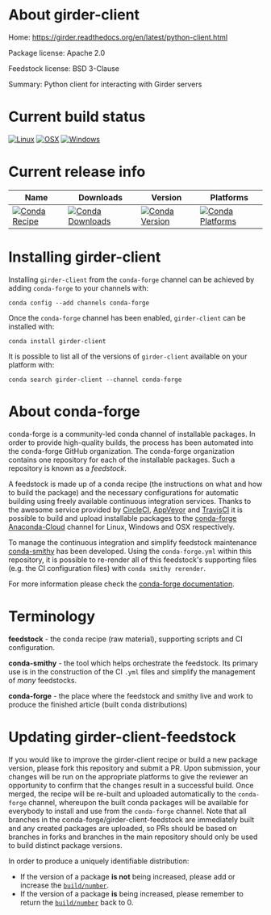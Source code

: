 About girder-client
===================

Home: https://girder.readthedocs.org/en/latest/python-client.html

Package license: Apache 2.0

Feedstock license: BSD 3-Clause

Summary: Python client for interacting with Girder servers



Current build status
====================

[![Linux](https://img.shields.io/circleci/project/github/conda-forge/girder-client-feedstock/master.svg?label=Linux)](https://circleci.com/gh/conda-forge/girder-client-feedstock)
[![OSX](https://img.shields.io/travis/conda-forge/girder-client-feedstock/master.svg?label=macOS)](https://travis-ci.org/conda-forge/girder-client-feedstock)
[![Windows](https://img.shields.io/appveyor/ci/conda-forge/girder-client-feedstock/master.svg?label=Windows)](https://ci.appveyor.com/project/conda-forge/girder-client-feedstock/branch/master)

Current release info
====================

| Name | Downloads | Version | Platforms |
| --- | --- | --- | --- |
| [![Conda Recipe](https://img.shields.io/badge/recipe-girder--client-green.svg)](https://anaconda.org/conda-forge/girder-client) | [![Conda Downloads](https://img.shields.io/conda/dn/conda-forge/girder-client.svg)](https://anaconda.org/conda-forge/girder-client) | [![Conda Version](https://img.shields.io/conda/vn/conda-forge/girder-client.svg)](https://anaconda.org/conda-forge/girder-client) | [![Conda Platforms](https://img.shields.io/conda/pn/conda-forge/girder-client.svg)](https://anaconda.org/conda-forge/girder-client) |

Installing girder-client
========================

Installing `girder-client` from the `conda-forge` channel can be achieved by adding `conda-forge` to your channels with:

```
conda config --add channels conda-forge
```

Once the `conda-forge` channel has been enabled, `girder-client` can be installed with:

```
conda install girder-client
```

It is possible to list all of the versions of `girder-client` available on your platform with:

```
conda search girder-client --channel conda-forge
```


About conda-forge
=================

conda-forge is a community-led conda channel of installable packages.
In order to provide high-quality builds, the process has been automated into the
conda-forge GitHub organization. The conda-forge organization contains one repository
for each of the installable packages. Such a repository is known as a *feedstock*.

A feedstock is made up of a conda recipe (the instructions on what and how to build
the package) and the necessary configurations for automatic building using freely
available continuous integration services. Thanks to the awesome service provided by
[CircleCI](https://circleci.com/), [AppVeyor](http://www.appveyor.com/)
and [TravisCI](https://travis-ci.org/) it is possible to build and upload installable
packages to the [conda-forge](https://anaconda.org/conda-forge)
[Anaconda-Cloud](http://docs.anaconda.org/) channel for Linux, Windows and OSX respectively.

To manage the continuous integration and simplify feedstock maintenance
[conda-smithy](http://github.com/conda-forge/conda-smithy) has been developed.
Using the ``conda-forge.yml`` within this repository, it is possible to re-render all of
this feedstock's supporting files (e.g. the CI configuration files) with ``conda smithy rerender``.

For more information please check the [conda-forge documentation](https://conda-forge.org/docs/).

Terminology
===========

**feedstock** - the conda recipe (raw material), supporting scripts and CI configuration.

**conda-smithy** - the tool which helps orchestrate the feedstock.
                   Its primary use is in the construction of the CI ``.yml`` files
                   and simplify the management of *many* feedstocks.

**conda-forge** - the place where the feedstock and smithy live and work to
                  produce the finished article (built conda distributions)


Updating girder-client-feedstock
================================

If you would like to improve the girder-client recipe or build a new
package version, please fork this repository and submit a PR. Upon submission,
your changes will be run on the appropriate platforms to give the reviewer an
opportunity to confirm that the changes result in a successful build. Once
merged, the recipe will be re-built and uploaded automatically to the
`conda-forge` channel, whereupon the built conda packages will be available for
everybody to install and use from the `conda-forge` channel.
Note that all branches in the conda-forge/girder-client-feedstock are
immediately built and any created packages are uploaded, so PRs should be based
on branches in forks and branches in the main repository should only be used to
build distinct package versions.

In order to produce a uniquely identifiable distribution:
 * If the version of a package **is not** being increased, please add or increase
   the [``build/number``](http://conda.pydata.org/docs/building/meta-yaml.html#build-number-and-string).
 * If the version of a package **is** being increased, please remember to return
   the [``build/number``](http://conda.pydata.org/docs/building/meta-yaml.html#build-number-and-string)
   back to 0.